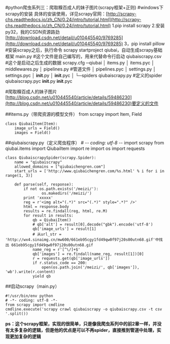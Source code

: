#python爬虫系列三：爬取糗百成人的妹子图片(scrapy框架+正则)
#windows下scrapy的安装
具体的安装使用，详见scrapy官网：[http://scrapy-chs.readthedocs.io/zh_CN/0.24/intro/tutorial.html](http://scrapy-chs.readthedocs.io/zh_CN/0.24/intro/tutorial.html)
1.pip install scrapy
2.安装py32，我的CSDN资源路劲[http://download.csdn.net/detail/u010445540/9769285](http://download.csdn.net/detail/u010445540/9769285)
3，pip install pillow
#安装scrapy之后，执行命令 scrapy startproject qiubai，自动生成scrapy基础框架
	 main.py #这个文件是自己编写的，用来代替命令行启动
	 qiubaiscrapy.csv #这个是启动之后生成的数据
	 scrapy.cfg
	─qiubai
	 │  items.py
	 │  items.pyc
	 │  middlewares.py
	 │  pipelines.py #管道文件
	 │  pipelines.pyc
	 │  settings.py
	 │  settings.pyc
	 │  __init__.py
	 │  __init__.pyc
	 │
	 └─spiders
	         qiubaiscrapy.py #定义的spider
	         qiubaiscrapy.pyc
	         __init__.py
	         __init__.pyc

#爬取糗百成人的妹子图片[http://blog.csdn.net/u010445540/article/details/59486230](http://blog.csdn.net/u010445540/article/details/59486230)要定义的文件

##items.py（带爬资源的模型文件）
	from  scrapy import Item, Field
	
	
	class QiubaiItem(Item):
	    image_urls = Field()
	    images = Field()

##qiubaiscrapy.py（定义爬虫程序）
	# -*- coding: utf-8 -*-
	import scrapy
	from qiubai.items import QiubaiItem
	import re
	import os
	import requests
	
	
	class QiubaiscrapySpider(scrapy.Spider):
	    name = "qiubaiscrapy"
	    allowed_domains = ["qiubaichengren.com"]
	    start_urls = ['http://www.qiubaichengren.com/%s.html' % i for i in range(1, 3)]
	
	    def parse(self, response):
	        if not os.path.exists('/meizi/'):
	                os.makedirs('/meizi/')
	        print 'xxxxx'
	        reg = r'<img alt="(.*)" src="(.*)" style=".*?" />'
	        html = response.body
	        results = re.findall(reg, html, re.M)
	        for result in results:
	            qb = QiubaiItem()
	            # qb['alt'] = result[0].decode("gbk").encode('utf-8')
	            qb['image_urls'] = result[1]
	            # 从url_str = 'http://wx4.sinaimg.cn/mw600/661eb95cgy1fd49qw0f97j20s00utn68.gif'中找出 661eb95cgy1fd49qw0f97j20s00utn68.gif
	            name_reg = r'[^\/]+$'
	            qb['images'] = re.findall(name_reg, result[1])[0]
	            r = requests.get(qb['image_urls'])
	            if r.status_code == 200:
	                open(os.path.join('/meizi/', qb['images']), 'wb').write(r.content)
	            yield qb
	

##启动scrapy（main.py）

	#!/usr/bin/env python
	# -*- coding: utf-8 -*-
	from scrapy import cmdline
	cmdline.execute('scrapy crawl qiubaiscrapy -o qiubaiscrapy.csv -t csv '.split())

**ps：这个scrapy框架，实现的很简单，只是像我爬虫系列中的前2章一样，并没有太多复杂的逻辑，但是他的优点是可以不再spider，直接推到管道中处理，实现更加复杂的逻辑**